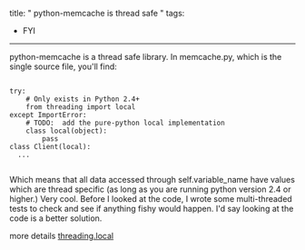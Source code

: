 title: " python-memcache is thread safe "
tags:
- FYI
---


python-memcache is a thread safe library.  In memcache.py, which is the single source file, you'll find:

```
 
try:
    # Only exists in Python 2.4+
    from threading import local
except ImportError:
    # TODO:  add the pure-python local implementation
    class local(object):
        pass
class Client(local):
  ...
 
```
Which means that all data accessed through self.variable_name have values which are thread specific (as long as you are running python version 2.4 or higher.)  Very cool.  Before I looked at the code, I wrote some multi-threaded tests to check and see if anything fishy would happen.  I'd say looking at the code is a better solution.

more details [threading.local](http://docs.python.org/library/threading.html#threading.local)


